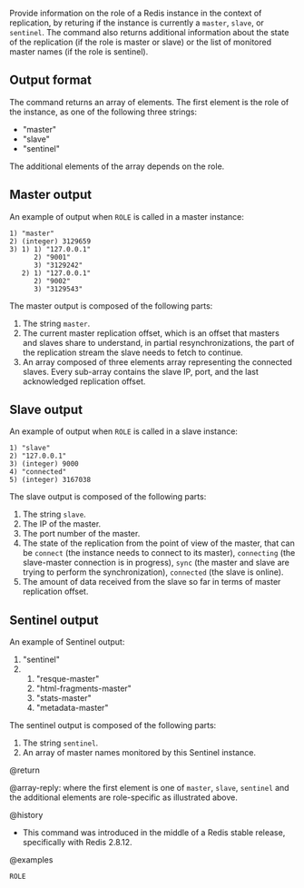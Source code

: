 Provide information on the role of a Redis instance in the context of replication, by returing if the instance is currently a `master`, `slave`, or `sentinel`. The command also returns additional information about the state of the replication (if the role is master or slave) or the list of monitored master names (if the role is sentinel).

## Output format

The command returns an array of elements. The first element is the role of
the instance, as one of the following three strings:

* "master"
* "slave"
* "sentinel"

The additional elements of the array depends on the role.

## Master output

An example of output when `ROLE` is called in a master instance:

```
1) "master"
2) (integer) 3129659
3) 1) 1) "127.0.0.1"
      2) "9001"
      3) "3129242"
   2) 1) "127.0.0.1"
      2) "9002"
      3) "3129543"
```

The master output is composed of the following parts:

1. The string `master`.
2. The current master replication offset, which is an offset that masters and slaves share to understand, in partial resynchronizations, the part of the replication stream the slave needs to fetch to continue.
3. An array composed of three elements array representing the connected slaves. Every sub-array contains the slave IP, port, and the last acknowledged replication offset.

## Slave output

An example of output when `ROLE` is called in a slave instance:

```
1) "slave"
2) "127.0.0.1"
3) (integer) 9000
4) "connected"
5) (integer) 3167038
```

The slave output is composed of the following parts:

1. The string `slave`.
2. The IP of the master.
3. The port number of the master.
4. The state of the replication from the point of view of the master, that can be `connect` (the instance needs to connect to its master), `connecting` (the slave-master connection is in progress), `sync` (the master and slave are trying to perform the synchronization), `connected` (the slave is online).
5. The amount of data received from the slave so far in terms of master replication offset.

## Sentinel output

An example of Sentinel output:

1) "sentinel"
2) 1) "resque-master"
   2) "html-fragments-master"
   3) "stats-master"
   4) "metadata-master"

The sentinel output is composed of the following parts:

1. The string `sentinel`.
2. An array of master names monitored by this Sentinel instance.

@return

@array-reply: where the first element is one of `master`, `slave`, `sentinel` and the additional elements are role-specific as illustrated above.

@history

* This command was introduced in the middle of a Redis stable release, specifically with Redis 2.8.12.

@examples

```cli
ROLE
```

